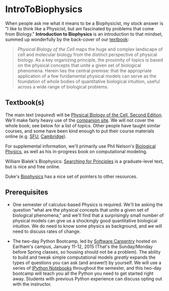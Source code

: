 IntroToBiophysics
=================

When people ask me what it means to be a Biophysicist, my stock answer
is "I like to think like a Physicist, but am fascinated by problems
that come from Biology." **Introduction to Biophysics** is an
introduction to that mindset, summed up wonderfully by the back-cover
of our [textbook][PBoC]:

> *Physical Biology of the Cell* maps the huge and complex landscape
> of cell and molecular biology from the distinct perspective of
> physical biology. As a key organizing principle, the proximity of
> topics is based on the physical concepts that unite a given set of
> biological phenomena. Herein lies the central premise: that the
> appropriate application of a few fundamental physical models can
> serve as the foundation of whole bodies of quantitative biological
> intuition, useful across a wide range of biological problems.

## Textbook(s) ##

The main text (*required*) will be
[Physical Biology of the Cell, Second Edition][PBoC]. We'll make
fairly heavy use of the
[companion site](http://microsite.garlandscience.com/pboc2/). We will
not cover the whole book; see below for a list of topics. Other people have taught similar courses, and some have been kind enough to put their course materials online (e.g. [SFU](http://www.sfu.ca/phys/347/), [Cambridge](http://www.damtp.cam.ac.uk/user/gold/teaching_biophysicsIII.html)).

For supplemental information, we'll primarily use Phil Nelson's
[Biological Physics](http://www.physics.upenn.edu/~biophys/), as well
as his in-progress book on computational modeling.

William Bialek's Biophysics:
[Searching for Principles](http://www.princeton.edu/~wbialek/PHY562.html)
is a graduate-level text, but is nice and free online.

Duke's [Biophysics](http://www.phy.duke.edu/learning-about-biophysics)
has a nice set of pointers to other resources.

[PBoC]: http://www.garlandscience.com/product/isbn/9780815344506 "PBoC"


## Prerequisites ##

* One semester of calculus-based Physics is required. We'll be asking
  the question "what are the physical concepts that unite a given set
  of biological phenomena," and we'll find that a surprisingly small
  number of physical models can give us a shockingly good quantitative
  biological intuition. We do need to know some physics as background,
  and we will need to discuss rates of change.

* The two-day Python Bootcamp, led by
  [Software Carpentry](http://software-carpentry.org/) hosted on
  Earlham's campus, January 11-12, 2015 (That's the Sunday/Monday
  before Spring classes, so housing should not be a problem). The
  ability to build and tweak simple computational models *greatly*
  expands the types of questions you can ask (and answer!) by
  yourself. We will use a series of
  [IPython Notebooks](https://github.com/ipython/ipython/wiki/A-gallery-of-interesting-IPython-Notebooks)
  throughout the semester, and this two-day bootcamp will teach you
  all the Python you need to get started right away. Students with
  previous Python experience can discuss opting out with the
  instructor.

